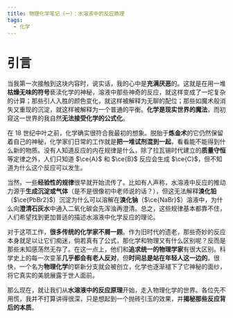 ```yaml
---
title: 物理化学笔记（一）：水溶液中的反应原理
tags:
  - 化学
---
```


# 引言

当我第一次接触到这块内容时，说实话，我的心中是**充满厌恶**的。这就是在用一堆**枯燥无味的符号**亵渎化学的神秘，溶液中那些神奇的反应，就这样变成了一坨复杂的计算；那些引人入胜的颜色变化，就这样被解释为无聊的配位；那些如魔术般消失又重现的沉淀，就这样被解释为一个普通的平衡。**化学是现实世界的魔法**，而初窥这一世界的我自然**无法接受化学的公式化**。

在 $18$ 世纪中叶之前，化学确实很符合我最初的想象。脱胎于**炼金术**的它仍然保留着自己的神秘，化学家们日常的工作就是**把一堆试剂混到一起**，看看能不能得到什么新的物质。没有人知道反应的内在规律是什么，除了拉瓦锡时代建立的**质量守恒**等定律之外，人们只知道 $\ce{A}$ 和 $\ce{B}$ 反应会生成 $\ce{C}$，但不知道为什么这个反应可以发生。

当然，一些**经验性的规律**很早就开始流传了。比如有人声称，水溶液中反应的推动力源于**生成沉淀或气体**（是不是很像初中老师说的话？），但这无法解释**溴化铅**（$\ce{PbBr2}$）沉淀为什么可以溶解在**溴化钠**（$\ce{NaBr}$）溶液中，为什么向**澄清石灰水**中通入二氧化碳会先浑浊再澄清。总之，这些规律基本都靠不住，人们希望找到更加普适的描述水溶液中化学反应的理论。

对于这项工作，**很多传统的化学家不屑一顾**。作为旧时代的遗老，那些奇妙的反应本身就足以让它们痴迷，倘若真有了公式，那化学和物理又有什么区别呢？反而是那些未知感荡然无存了。在这一点上，他们和**追求统一的物理学家**有很大区别。科学史上的每一次变革**几乎都会有老人反对**，但**时间总是站在年轻人这一边的**。很快，一个名为**物理化学**的崭新分支就会被创立，化学也逐渐褪下了它神秘的面纱，将它真实的美貌展露于世人面前。

那么现在，就让我们从**水溶液中的反应原理**开始，走入物理化学的世界。各位先不用慌，我并不打算讲得很深，只是想起到一个抛砖引玉的效果，并**揭秘那些反应背后的本质**。